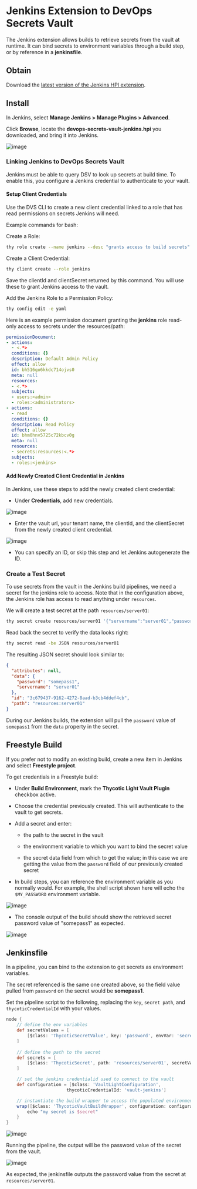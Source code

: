 ﻿[title]: # (Jenkins)
[tags]: # (,)
[priority]: # (2300)

# Jenkins Extension to DevOps Secrets Vault 

The Jenkins extension allows builds to retrieve secrets from the vault at runtime. It can bind secrets to environment variables through a build step, or by reference in a **jenkinsfile**.

## Obtain

Download the [latest version of the Jenkins HPI extension](https://tools.qabambe.com/jenkins/devops-secrets-vault-jenkins.hpi).

## Install

In Jenkins, select **Manage Jenkins > Manage Plugins > Advanced**.

Click **Browse**, locate the **devops-secrets-vault-jenkins.hpi** you downloaded, and bring it into Jenkins.

![image](./images/jenkins-upload.png)

### Linking Jenkins to DevOps Secrets Vault

Jenkins must be able to query DSV to look up secrets at build time. To enable this,  you configure a Jenkins credential to authenticate to your vault.

#### Setup Client Credentials

Use the DVS CLI to create a new client credential linked to a role that has read permissions on secrets Jenkins will need. 

Example commands for bash:

Create a Role:  

```bash
thy role create --name jenkins --desc "grants access to build secrets"
```

Create a Client Credential:  

```bash
thy client create --role jenkins
```

Save the clientId and clientSecret returned by this command. You will use these to grant Jenkins access to the vault.

Add the Jenkins Role to a Permission Policy:  

```bash
thy config edit -e yaml
```

Here is an example permission document granting the **jenkins** role read-only access to secrets under the resources/path:

```yaml
permissionDocument:
- actions:
  - <.*>
  conditions: {}
  description: Default Admin Policy
  effect: allow
  id: bh516go6kkdc714ojvs0
  meta: null
  resources:
  - <.*>
  subjects:
  - users:<admin>
  - roles:<administrators>
- actions:
  - read
  conditions: {}
  description: Read Policy
  effect: allow
  id: bhm0hnv5725c72kbcv0g
  meta: null
  resources:
  - secrets:resources:<.*>
  subjects:
  - roles:<jenkins>
```

#### Add Newly Created Client Credential in Jenkins

In Jenkins, use these steps to add the newly created client credential:

* Under **Credentials**, add new credentials.

![image](./images/jenkins-add-credential.png)

* Enter the vault url, your tenant name, the clientId, and the clientSecret from the newly created client credential.

![image](./images/jenkins-add-vault-credential.png)

* You can specify an ID, or skip this step and let Jenkins autogenerate the ID.

### Create a Test Secret

To use secrets from the vault in the Jenkins build pipelines, we need a secret for the jenkins role to access. Note that in the configuration above, the Jenkins role has access to read anything under `resources`. 

We will create a test secret at the path `resources/server01`:

```bash
thy secret create resources/server01 '{"servername":"server01","password":"somepass1"}'
```

Read back the secret to verify the data looks right:

```bash
thy secret read -be JSON resources/server01
```

The resulting JSON secret should look similar to:

```json
{
  "attributes": null,
  "data": {
    "password": "somepass1",
    "servername": "server01"
  },
  "id": "3c679437-9162-4272-8aad-b3cb4ddef4cb",
  "path": "resources:server01"
}
```

During our Jenkins builds, the extension will pull the `password` value of `somepass1` from the `data` property in the secret.

## Freestyle Build

If you prefer not to modify an existing build, create a new item in Jenkins and select **Freestyle project**.

To get credentials in a Freestyle build:

* Under **Build Environment**, mark the **Thycotic Light Vault Plugin** checkbox active.

* Choose the credential previously created. This will authenticate to the vault to get secrets.

* Add a secret and enter:

  * the path to the secret in the vault

  * the environment variable to which you want to bind the secret value

  * the secret data field from which to get the value; in this case we are getting the value from 
    the `password` field of our previously created secret

* In build steps, you can reference the environment variable as you normally would. For example, the shell script shown here will echo the `$MY_PASSWORD` environment variable.

![image](./images/jenkins-build-step.png)

* The console output of the build should show the retrieved secret password value of "somepass1" as expected.

![image](./images/jenkins-build-output.png)

## Jenkinsfile

In a pipeline, you can bind to the extension to get secrets as environment variables.

The secret referenced is the same one created above, so the field value pulled from `password` on the secret would be **somepass1**. 

Set the pipeline script to the following, replacing the `key`, `secret path`, and `thycoticCredentialId` with your values.

```groovy
node {
    // define the env variables
    def secretValues = [
        [$class: 'ThycoticSecretValue', key: 'password', envVar: 'secret']
    ]
    
    // define the path to the secret
    def secrets = [
        [$class: 'ThycoticSecret', path: 'resources/server01', secretValues: secretValues]
    ]

    // set the jenkins credentialid used to connect to the vault
    def configuration = [$class: 'VaultLightConfiguration',
                       thycoticCredentialId: 'vault-jenkins']

    // instantiate the build wrapper to access the populated environment variables
    wrap([$class: 'ThycoticVaultBuildWrapper', configuration: configuration, thycoticVaultSecrets: secrets]) {
        echo "my secret is $secret"
    }
}
```

![image](./images/jenkins-pipeline.png)

Running the pipeline, the output will be the password value of the secret from the vault.

![image](./images/jenkins-pipeline-output.png)

As expected, the jenkinsfile outputs the password value from the secret at `resources/server01`.
